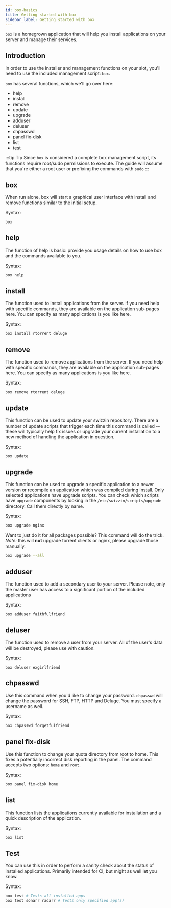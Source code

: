 ```yaml
---
id: box-basics
title: Getting started with box
sidebar_label: Getting started with box
---
```


`box` is a homegrown application that will help you install applications on your server and manage their services.

## Introduction
In order to use the installer and management functions on your slot, you'll need to use the included management script: `box`.

`box` has several functions, which we'll go over here:
- help
- install
- remove
- update
- upgrade
- adduser
- deluser
- chpasswd
- panel fix-disk
- list
- test

:::tip Tip
Since `box` is considered a complete box management script, its functions require root/sudo permissions to execute. The guide will assume that you're either a root user or prefixing the commands with `sudo`
:::

## box
When run alone, box will start a graphical user interface with install and remove functions similar to the initial setup.

Syntax:
```bash
box
```

## help
The function of help is basic: provide you usage details on how to use box and the commands available to you.

Syntax:
```bash
box help
```

## install
The function used to install applications from the server. If you need help with specific commands, they are available on the application sub-pages here. You can specify as many applications is you like here.

Syntax:
```bash
box install rtorrent deluge
```

## remove
The function used to remove applications from the server. If you need help with specific commands, they are available on the application sub-pages here. You can specify as many applications is you like here.

Syntax:
```bash
box remove rtorrent deluge
```

## update
This function can be used to update your swizzin repository. There are a number of update scripts that trigger each time this command is called -- these will typically help fix issues or upgrade your current installation to a new method of handling the application in question.

Syntax:
```bash
box update
```

## upgrade
This function can be used to upgrade a specific application to a newer version or recompile an application which was compiled during install. Only selected applications have upgrade scripts. You can check which scripts have `upgrade` components by looking in the `/etc/swizzin/scripts/upgrade` directory. Call them directly by name.

Syntax:
```bash
box upgrade nginx
```

Want to just do it for all packages possible? This command will do the trick. _Note:_ this will **not** upgrade torrent clients or nginx, please upgrade those manually.

```bash
box upgrade --all
```

## adduser
The function used to add a secondary user to your server. Please note, only the master user has access to a significant portion of the included applications

Syntax:
```bash
box adduser faithfulfriend
```

## deluser
The function used to remove a user from your server. All of the user's data will be destroyed, please use with caution.

Syntax:
```bash
box deluser exgirlfriend
```

## chpasswd
Use this command when you'd like to change your password. `chpasswd` will change the password for SSH, FTP, HTTP and Deluge. You must specify a username as well.

Syntax:
```bash
box chpasswd forgetfulfriend
```

## panel fix-disk
Use this function to change your quota directory from root to home. This fixes a potentially incorrect disk reporting in the panel. The command accepts two options: `home` and `root`.

Syntax:
```bash
box panel fix-disk home
```

## list
This function lists the applications currently available for installation and a quick description of the application.

Syntax:
```bash
box list
```

## Test
You can use this in order to perform a sanity check about the status of installed applications. Primarily intended for CI, but might as well let you know.

Syntax:
```bash
box test # Tests all installed apps
box test sonarr radarr # Tests only specified app(s)
```
